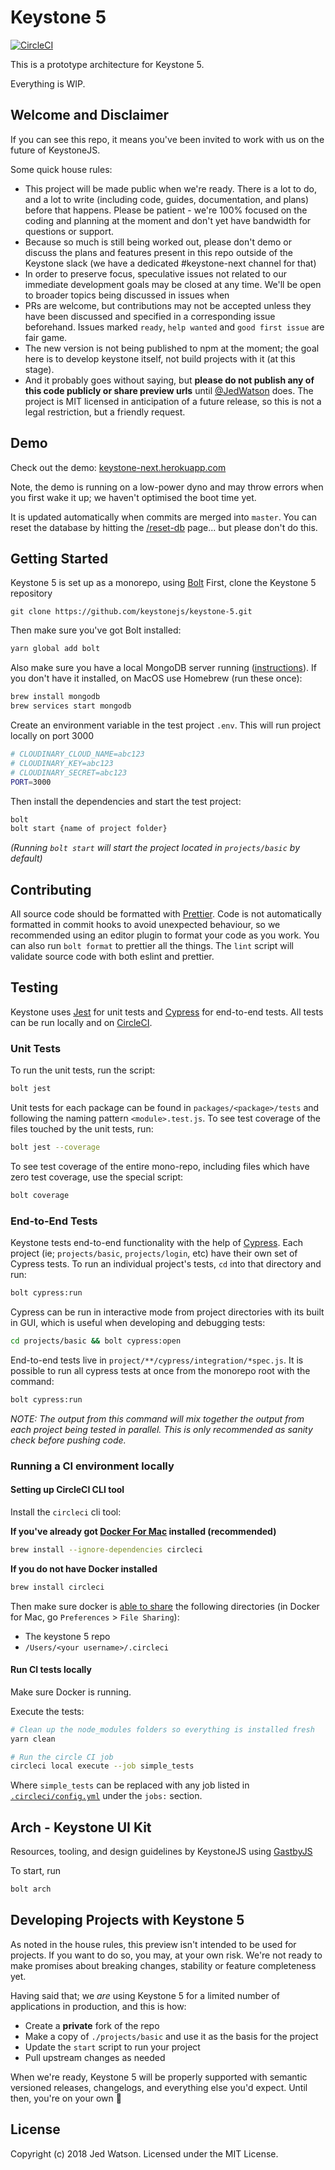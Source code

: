 # Keystone 5

[![CircleCI](https://circleci.com/gh/keystonejs/keystone-5.svg?style=shield&circle-token=6b4c9e250b2b61403b64c9b66ab7f4de6b0b4dde)](https://circleci.com/gh/keystonejs/keystone-5)

This is a prototype architecture for Keystone 5.

Everything is WIP.

## Welcome and Disclaimer

If you can see this repo, it means you've been invited to work with us on the future of KeystoneJS.

Some quick house rules:

- This project will be made public when we're ready.
  There is a lot to do, and a lot to write (including code, guides, documentation, and plans) before that happens.
  Please be patient - we're 100% focused on the coding and planning at the moment and don't yet have bandwidth for questions or support.
- Because so much is still being worked out,
  please don't demo or discuss the plans and features present in this repo outside of the Keystone slack
  (we have a dedicated #keystone-next channel for that)
- In order to preserve focus, speculative issues not related to our immediate development goals may be closed at any time.
  We'll be open to broader topics being discussed in issues when
- PRs are welcome, but contributions may not be accepted unless they have been discussed and specified in a corresponding issue beforehand.
  Issues marked `ready`, `help wanted` and `good first issue` are fair game.
- The new version is not being published to npm at the moment; the goal here is to develop keystone itself,
  not build projects with it (at this stage).
- And it probably goes without saying, but **please do not publish any of this code publicly or share preview urls** until
  [@JedWatson](https://github.com/JedWatson) does.
  The project is MIT licensed in anticipation of a future release, so this is not a legal restriction, but a friendly request.

## Demo

Check out the demo: [keystone-next.herokuapp.com](http://keystone-next.herokuapp.com)

Note, the demo is running on a low-power dyno and may throw errors when you first wake it up;
we haven't optimised the boot time yet.

It is updated automatically when commits are merged into `master`.
You can reset the database by hitting the [/reset-db](http://keystone-next.herokuapp.com/reset-db) page... but please don't do this.

## Getting Started

Keystone 5 is set up as a monorepo, using [Bolt](http://boltpkg.com)
First, clone the Keystone 5 repository

```
git clone https://github.com/keystonejs/keystone-5.git
```

Then make sure you've got Bolt installed:

```sh
yarn global add bolt
```

Also make sure you have a local MongoDB server running
([instructions](https://docs.mongodb.com/manual/installation/)).
If you don't have it installed, on MacOS use Homebrew (run these once):

```sh
brew install mongodb
brew services start mongodb
```

Create an environment variable in the test project `.env`. This will run project locally on port 3000

```sh
# CLOUDINARY_CLOUD_NAME=abc123
# CLOUDINARY_KEY=abc123
# CLOUDINARY_SECRET=abc123
PORT=3000
```

Then install the dependencies and start the test project:

```sh
bolt
bolt start {name of project folder}
```

_(Running `bolt start` will start the project located in `projects/basic` by default)_

## Contributing

All source code should be formatted with [Prettier](https://github.com/prettier/prettier).
Code is not automatically formatted in commit hooks to avoid unexpected behaviour,
so we recommended using an editor plugin to format your code as you work.
You can also run `bolt format` to prettier all the things.
The `lint` script will validate source code with both eslint and prettier.

## Testing

Keystone uses [Jest](https://facebook.github.io/jest) for unit tests and [Cypress](https://www.cypress.io) for end-to-end tests.
All tests can be run locally and on [CircleCI](https://circleci.com/gh/keystonejs/keystone-5).

### Unit Tests

To run the unit tests, run the script:

```sh
bolt jest
```

Unit tests for each package can be found in `packages/<package>/tests` and following the naming pattern `<module>.test.js`.
To see test coverage of the files touched by the unit tests, run:

```sh
bolt jest --coverage
```

To see test coverage of the entire mono-repo, including files which have zero test coverage,
use the special script:

```sh
bolt coverage
```

### End-to-End Tests

Keystone tests end-to-end functionality with the help of [Cypress](https://www.cypress.io).
Each project (ie; `projects/basic`, `projects/login`, etc) have their own set of Cypress tests.
To run an individual project's tests, `cd` into that directory and run:

```sh
bolt cypress:run
```

Cypress can be run in interactive mode from project directories with its built in GUI,
which is useful when developing and debugging tests:

```sh
cd projects/basic && bolt cypress:open
```

End-to-end tests live in `project/**/cypress/integration/*spec.js`.
It is possible to run all cypress tests at once from the monorepo root with the command:

```sh
bolt cypress:run
```

_NOTE: The output from this command will mix together the output from each project being tested in parallel._
_This is only recommended as sanity check before pushing code._

### Running a CI environment locally

#### Setting up CircleCI CLI tool

Install the `circleci` cli tool:

**If you've already got [Docker For Mac](https://docs.docker.com/docker-for-mac/install) installed (recommended)**

```bash
brew install --ignore-dependencies circleci
```

**If you do not have Docker installed**

```bash
brew install circleci
```

Then make sure docker is [able to share](https://docs.docker.com/docker-for-mac/osxfs/#namespaces) the following directories (in Docker for Mac, go `Preferences` > `File Sharing`):

- The keystone 5 repo
- `/Users/<your username>/.circleci`

#### Run CI tests locally

Make sure Docker is running.

Execute the tests:

```bash
# Clean up the node_modules folders so everything is installed fresh
yarn clean

# Run the circle CI job
circleci local execute --job simple_tests
```

Where `simple_tests` can be replaced with any job listed in
[`.circleci/config.yml`](./.circleci/config.yml) under the `jobs:` section.

## Arch - Keystone UI Kit

Resources, tooling, and design guidelines by KeystoneJS using [GastbyJS](https://www.gatsbyjs.org/)

To start, run

```sh
bolt arch
```

## Developing Projects with Keystone 5

As noted in the house rules, this preview isn't intended to be used for projects.
If you want to do so, you may, at your own risk.
We're not ready to make promises about breaking changes, stability or feature completeness yet.

Having said that; we _are_ using Keystone 5 for a limited number of applications in production, and this is how:

- Create a **private** fork of the repo
- Make a copy of `./projects/basic` and use it as the basis for the project
- Update the `start` script to run your project
- Pull upstream changes as needed

When we're ready, Keystone 5 will be properly supported with semantic versioned releases,
changelogs, and everything else you'd expect.
Until then, you're on your own 🙂

## License

Copyright (c) 2018 Jed Watson. Licensed under the MIT License.
